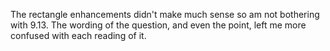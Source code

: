 The rectangle enhancements didn't make much sense so am not bothering with 9.13.
The wording of the question, and even the point, left me more confused with each
reading of it.
